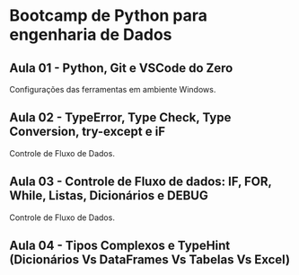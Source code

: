 # Bootcamp de Python para engenharia de Dados

## Aula 01 - Python, Git e VSCode do Zero
Configurações das ferramentas em ambiente Windows.

## Aula 02 - TypeError, Type Check, Type Conversion, try-except e iF
Controle de Fluxo de Dados.

## Aula 03 - Controle de Fluxo de dados: IF, FOR, While, Listas, Dicionários e DEBUG
Controle de Fluxo de Dados.

## Aula 04 - Tipos Complexos e TypeHint (Dicionários Vs DataFrames Vs Tabelas Vs Excel)

